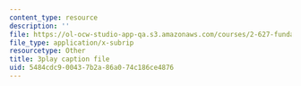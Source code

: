 ```yaml
---
content_type: resource
description: ''
file: https://ol-ocw-studio-app-qa.s3.amazonaws.com/courses/2-627-fundamentals-of-photovoltaics-fall-2013/5484cdc900437b2a86a074c186ce4876_BcVzc6IGwS0.srt
file_type: application/x-subrip
resourcetype: Other
title: 3play caption file
uid: 5484cdc9-0043-7b2a-86a0-74c186ce4876
---
```

